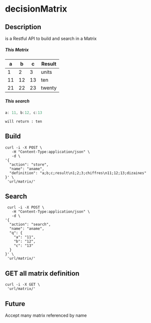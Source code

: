 # decisionMatrix

## Description

is a Restful API to build and search in a Matrix

##### This Matrix

| a | b | c | Result |
| ---- | ---- | ---- | ----  |
| 1 | 2 | 3 | units  |
| 11 | 12 | 13 | ten |
| 21 | 22 | 23 | twenty |

##### This search 

```javascript
a: 11, b:12, c:13
```

    will return : ten

## Build

```shell
curl -i -X POST \
   -H "Content-Type:application/json" \
   -d \
'{ 
  "action": "store",
  "name": "aname",
  "definition": "a;b;c;result\n1;2;3;chiffres\n11;12;13;dizaines"
}' \
 'url/matrix/'
```

## Search
 
```shell
 curl -i -X POST \
   -H "Content-Type:application/json" \
   -d \
'{ 
  "action": "search",
  "name": "aname",
  "q": {
    "a": "11", 
    "b": "12",
    "c": "13"
  }
}' \
 'url/matrix/'
```

## GET all matrix definition

```shell
curl -i -X GET \
 'url/matrix/'
```

## Future

Accept many matrix referenced by name
